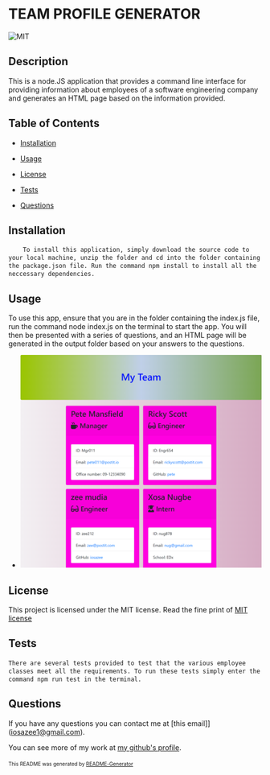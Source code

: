 # TEAM PROFILE GENERATOR
![MIT](https://img.shields.io/badge/License-MIT-yellow.svg)

## Description

This is a node.JS application that provides a command line interface for providing information about employees of a software engineering company  and generates an HTML page based on the information provided.

## Table of Contents

* [Installation](#installation)

* [Usage](#usage)

* [License](#license)

* [Tests](#tests)

* [Questions](#questions)

## Installation

```
    To install this application, simply download the source code to your local machine, unzip the folder and cd into the folder containing the package.json file. Run the command npm install to install all the neccessary dependencies.
```

## Usage

To use this app, ensure that you are in the folder containing the index.js file, run the command node index.js on the terminal to start the app. You will then be presented with a series of questions, and an HTML page will be generated in the output folder based on your answers to the questions.
* ![Screenshot of the generated HTML Page](./assets/screenshot.png)


## License
This project is licensed under the MIT license. Read the fine print of [MIT license](./license)


## Tests

```
There are several tests provided to test that the various employee classes meet all the requirements. To run these tests simply enter the command npm run test in the terminal.
```

## Questions

If you have any questions you can contact me at [this email]](iosazee1@gmail.com).

You can see more of my work at [my github's profile](https://github.com/iosazee).



<font size="1">This README was generated by [README-Generator](https://github.com/iosazee/README-Generator)</font>